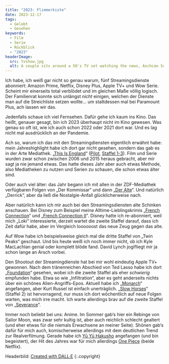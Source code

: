 ```yaml
---
title: "2023: Flimmerkiste"
date: 2023-12-17
tags:
  - Gelebt
  - Gesehen
keywords:
  - Film
  - Serie
  - Rückblick
  - "2023"
headerImage:
  src: tvshow.jpg
  alt: A couple sits around a 50's TV set watching the news, Aschcan School like painting, digital art
---
```


Ich habe, ich weiß gar nicht so genau warum, fünf Streamingsdienste abonniert: Amazon Prime, Netflix, Disney Plus, Apple TV+ und Wow Serie. Scheint mir einerseits total verblödet und im gleichen Maße völlig logisch. Der Familienrat konnte sich unlängst _nicht_ einigen, welchen der Dienste man auf die Streichliste setzen wollte… um stattdessen mal bei Paramount Plus, ach lassen wir das.

Jedenfalls schaue ich viel Fernsehen. Dafür gehe ich kaum ins Kino. Das heißt, genauer gesagt, bin ich 2023 überhaupt nicht im Kino gewesen. Was genau so oft ist, wie ich auch schon 2022 oder 2021 dort war. Und es lag nicht mal ausdrücklich an der Pandemie.

Ach so, warum ich das mit den Streamingdiensten eigentlich erwähnt habe: mein Jahreshighlight habe ich dort gar nicht gesehen, sondern das gab es in der Arte Mediathek. „[This Is England](https://en.wikipedia.org/wiki/This_Is_England)“ ([Pilot](https://www.arte.tv/de/videos/043374-000-A/this-is-england-ende-einer-kindheit/), [Staffel 1-3](https://www.arte.tv/de/videos/RC-024379/this-is-england/)). Film und Serie wurden zwar schon zwischen 2006 und 2015 heraus gebracht, aber mir sagt ja nie jemand etwas. Das hatte dieses Jahr aber auch etwas Methode, also Mediatheken zu nutzen und Serien zu schauen, die schon etwas älter sind.

Oder auch viel älter: das Jahr begann ich mit allen in der ZDF-Mediathek verfügbaren Folgen von „Der Kommissar“ und dann „[Der Alte](https://couchblog.de/blog/2023/01/22/der-alte-und-die-sprache/)“. Und natürlich „Derrick“, aber da ließ die Nostalgie-Anfall glücklicherweise nach.

Aber natürlich kann ich mir auch bei den Streamingsdiensten alte Schinken anschauen. Bei Disney zum Beispiel meine Alltime-Lieblingskrimis „[French Connection](https://www.disneyplus.com/de-de/movies/french-connection-brennpunkt-brooklyn/34pdImpi4UHn)“ und „[French Connection II](https://www.disneyplus.com/de-de/movies/french-connection-ii/411pKlBe7Ijn)". Disney hatte ich re-abonniert, weil mich „Loki“ interessierte, derzeit wartet die zweite Staffel darauf, dass ich Zeit dafür habe, aber im Vergleich loooooost das neue Zeug gegen das alte.

Auf Wow habe ich beispielsweise gleich mal die dritte Staffel von „Twin Peaks“ geschaut. Und bis heute weiß ich noch immer nicht, ob ich Kyle MacLachlan genial oder komplett blöde fand. David Lynch jogifliegt mir ja schon lange an Arsch vorbei.

Den Shootout der Streamingdienste hat bei mir wohl eindeutig Apple TV+ gewonnen. Nach dem tränenreichen Abschied von Ted Lasso habe ich dort „[Foundation](https://tv.apple.com/de/show/foundation/umc.cmc.5983fipzqbicvrve6jdfep4x3)“ gesehen, wobei ich die zweite Staffel als eher _schwierig_ empfunden habe. Etwa so wie „Infiltration“, aber es geht anderseits nichts über ein schönes Alien-Angriffs-Epos. Aktuell habe ich „[Monarch](https://tv.apple.com/de/show/monarch-legacy-of-monsters/umc.cmc.62l8x0ixrhyq3yaqa5y8yo7ew)“ angefangen, aber Kurt Russel ist einfach unerträglich. „[Slow Horses](https://tv.apple.com/de/show/slow-horses--ein-fall-fur-jackson-lamb/umc.cmc.2szz3fdt71tl1ulnbp8utgq5o)“ (Staffel 2) ist hervorragend, nur muss ich dort wöchentlich auf neue Folgen warten, was mich irre macht. Ich warte allerdings brav auf die zweite Staffel von „[Severance](https://tv.apple.com/de/show/severance/umc.cmc.1srk2goyh2q2zdxcx605w8vtx)“.

Immer noch beliebt bei uns: Anime. Im Sommer gab‘s hier ein Rebinge von Sailor Moon, was zwar sehr kultig ist, aber auch reichlich schlecht gealtert (und eher etwas für die niemals Erwachsene an meiner Seite). Shōnen gab‘s dafür für mich auch, komischerweise allerdings mit dem deutlichen Trend zur Realverfilmung. Gerade habe ich [Yū Yū Hakusho](https://www.netflix.com/de/title/81243969?s=i&trkid=0&vlang=de&clip=81732380) angefangen (und bin begeistert), der Hit des Jahres war für mich allerdings [One Piece](https://www.netflix.com/de/title/80217863?s=i&trkid=0&vlang=de&clip=81703369) (beide Netflix).

Headerbild: [Created with DALL·E](https://labs.openai.com/s/pPSsmNvHZVIpqEde8kybJTGt) {:.copyright}